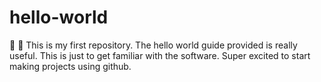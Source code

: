 # hello-world

:runner:
:running:
This is my first repository.
The hello world guide provided is really useful.
This is just to get familiar with the software.
Super excited to start making projects using github.
